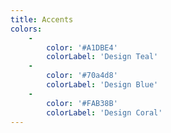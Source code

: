 ```yaml
---
title: Accents
colors:
    -
        color: '#A1DBE4'
        colorLabel: 'Design Teal'
    -
        color: '#70a4d8'
        colorLabel: 'Design Blue'
    -
        color: '#FAB38B'
        colorLabel: 'Design Coral'
---
```



